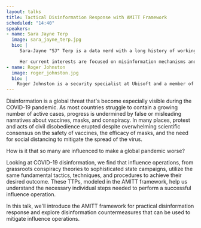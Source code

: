 ```yaml
---
layout: talks
title: Tactical Disinformation Response with AMITT Framework
scheduled: "14:40"
speakers:
- name: Sara Jayne Terp
  image: sara_jayne_terp.jpg 
  bio: |
     Sara-Jayne "SJ" Terp is a data nerd with a long history of working on the hardest data problems she can find. Her background includes designing unmanned vehicle systems, transport, intelligence and disaster data systems with an emphasis on how humans and autonomous systems work together; developing crowdsourced advocacy tools, managing innovations, teaching data science to Columbia's international development students, designing probabilistic network algorithms, working as a pyrotechnician, and CTO of the UN's big data team.

     Her current interests are focused on misinformation mechanisms and counters; she founded Bodacea Light Industries to focus on this, worked with the Global Disinformation Index to create an independent disinformation rating system, and runs a Credibility Coalition working group on the application of information security principles to misinformation. SJ holds degrees in artificial intelligence and pattern analysis and neural networks. 
- name: Roger Johnston
  image: roger_johnston.jpg
  bio: |
    Roger Johnston is a security specialist at Ubisoft and a member of Cognitive Security Collaborative. Their background includes security consulting, adversary emulation, and malware development. At Cognitive Security Collaborative, Roger researches influence operation TTPs and develops mitigation strategies for the AMITT framework, performs red team exercises, and develops training. 
---
```

Disinformation is a global threat that's become especially visible during the COVID-19 pandemic. As most countries struggle to contain a growing number of active cases, progress is undermined by false or misleading narratives about vaccines, masks, and conspiracy. In many places, protest and acts of civil disobedience erupted despite overwhelming scientific consensus on the safety of vaccines, the efficacy of masks, and the need for social distancing to mitigate the spread of the virus.

How is it that so many are influenced to make a global pandemic worse?

Looking at COVID-19 disinformation, we find that influence operations, from grassroots conspiracy theories to sophisticated state campaigns, utilize the same fundamental tactics, techniques, and procedures to achieve their desired outcome. These TTPs, modeled in the AMITT framework, help us understand the necessary individual steps needed to perform a successful influence operation.

In this talk, we'll introduce the AMITT framework for practical disinformation response and explore disinformation countermeasures that can be used to mitigate influence operations.
